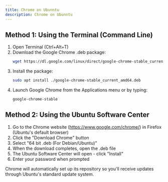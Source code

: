 ```yaml
---
title: Chrome on Ubunntu
description: Chrome on Ubunntu
---
```


## Method 1: Using the Terminal (Command Line)

1. Open Terminal (Ctrl+Alt+T)
2. Download the Google Chrome .deb package:
   ```bash
   wget https://dl.google.com/linux/direct/google-chrome-stable_current_amd64.deb
   ```
3. Install the package:
   ```bash
   sudo apt install ./google-chrome-stable_current_amd64.deb
   ```
4. Launch Google Chrome from the Applications menu or by typing:
   ```bash
   google-chrome-stable
   ```

## Method 2: Using the Ubuntu Software Center

1. Go to the Chrome website (https://www.google.com/chrome/) in Firefox (Ubuntu's default browser)
2. Click the "Download Chrome" button
3. Select "64 bit .deb (For Debian/Ubuntu)"
4. When the download completes, open the .deb file
5. The Ubuntu Software Center will open - click "Install"
6. Enter your password when prompted

Chrome will automatically set up its repository so you'll receive updates through Ubuntu's standard update system.
